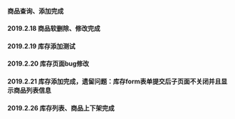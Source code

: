 #### 商品查询、添加完成
#### 2019.2.18 商品软删除、修改完成
#### 2019.2.19 库存添加测试
#### 2019.2.20 库存页面bug修改
#### 2019.2.21 库存添加完成，遗留问题：库存form表单提交后子页面不关闭并且显示商品列表信息
#### 2019.2.26 库存列表、商品上下架完成